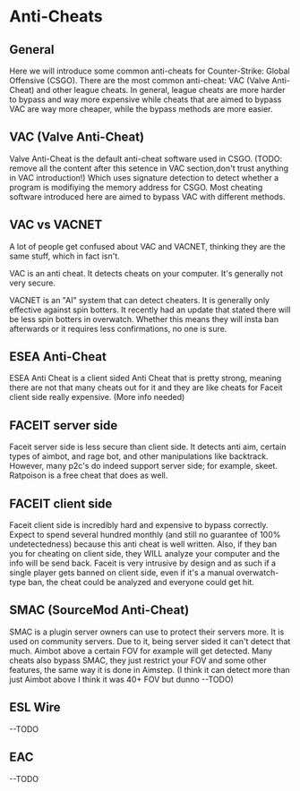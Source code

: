 # Anti-Cheats

## General

Here we will introduce some common anti-cheats for Counter-Strike: Global Offensive \(CSGO\). There are the most common anti-cheat: VAC \(Valve Anti-Cheat\) and other league cheats. In general, league cheats are more harder to bypass and way more expensive while cheats that are aimed to bypass VAC are way more cheaper, while the bypass methods are more easier.

## VAC \(Valve Anti-Cheat\)

Valve Anti-Cheat is the default anti-cheat software used in CSGO. \(TODO: remove all the content after this setence in VAC section,don't trust anything in VAC introduction!\) Which uses signature detection to detect whether a program is modifiying the memory address for CSGO. Most cheating software introduced here are aimed to bypass VAC with different methods.

## VAC vs VACNET

A lot of people get confused about VAC and VACNET, thinking they are the same stuff, which in fact isn't.

VAC is an anti cheat. It detects cheats on your computer. It's generally not very secure.

VACNET is an "AI" system that can detect cheaters. It is generally only effective against spin botters. It recently had an update that stated there will be less spin botters in overwatch. Whether this means they will insta ban afterwards or it requires less confirmations, no one is sure.

## ESEA Anti-Cheat

ESEA Anti Cheat is a client sided Anti Cheat that is pretty strong, meaning there are not that many cheats out for it and they are like cheats for Faceit client side really expensive. \(More info needed\)

## FACEIT server side

Faceit server side is less secure than client side. It detects anti aim, certain types of aimbot, and rage bot, and other manipulations like backtrack. However, many p2c's do indeed support server side; for example, skeet. Ratpoison is a free cheat that does as well.

## FACEIT client side

Faceit client side is incredibly hard and expensive to bypass correctly. Expect to spend several hundred monthly \(and still no guarantee of 100% undetectedness\) because this anti cheat is well written. Also, if they ban you for cheating on client side, they WILL analyze your computer and the info will be send back. Faceit is very intrusive by design and as such if a single player gets banned on client side, even if it's a manual overwatch-type ban, the cheat could be analyzed and everyone could get hit.

## SMAC \(SourceMod Anti-Cheat\)

SMAC is a plugin server owners can use to protect their servers more. It is used on community servers. Due to it, being server sided it can't detect that much. Aimbot above a certain FOV for example will get detected. Many cheats also bypass SMAC, they just restrict your FOV and some other features, the same way it is done in Aimstep. \(I think it can detect more than just Aimbot above I think it was 40+ FOV but dunno --TODO\)

## ESL Wire

--TODO

## EAC

--TODO

